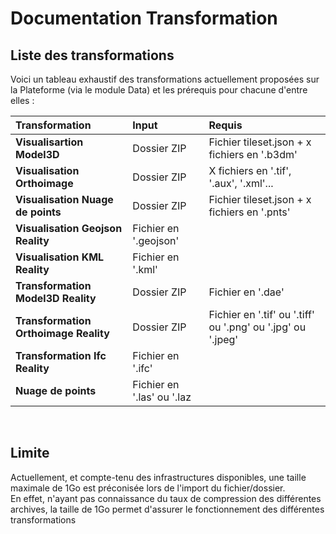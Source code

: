 # Documentation Transformation

## Liste des transformations

Voici un tableau exhaustif des transformations actuellement proposées sur la Plateforme (via le module Data) et les prérequis pour chacune d'entre elles :

| Transformation | Input | Requis|
|:---|:---|:---|
| **Visualisartion Model3D** | Dossier ZIP | Fichier tileset.json + x fichiers en '.b3dm' |
| **Visualisation Orthoimage** | Dossier ZIP | X fichiers en '.tif', '.aux', '.xml'...
| **Visualisation Nuage de points** | Dossier ZIP | Fichier tileset.json + x fichiers en '.pnts' |
| **Visualisation Geojson Reality** | Fichier en '.geojson'|
| **Visualisation KML Reality** | Fichier en '.kml' ||
| **Transformation Model3D Reality** | Dossier ZIP | Fichier en '.dae'
| **Transformation Orthoimage Reality** | Dossier ZIP | Fichier en '.tif' ou '.tiff' ou '.png' ou '.jpg' ou '.jpeg'
| **Transformation Ifc Reality** | Fichier en '.ifc' ||
| **Nuage de points** | Fichier en '.las' ou '.laz ||

<br/>

## Limite

Actuellement, et compte-tenu des infrastructures disponibles, une taille maximale de 1Go est préconisée lors de l'import du fichier/dossier. <br/>
En effet, n'ayant pas connaissance du taux de compression des différentes archives, la taille de 1Go permet d'assurer le fonctionnement des différentes transformations 